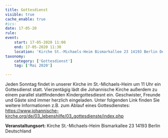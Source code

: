 ```yaml
---
title: Gottesdienst
visible: true
cache_enable: true
#ics: 
date: 17-05-20
rule: 
event:
	start: 17-05-2020 11:00
	end: 17-05-2020 11:30
	location: 'Kirche St.-Michaels-Heim Bismarkallee 23 14193 Berlin Deutschland'
taxonomy:
	category: ['Gottesdienst']
	tag: ['Mai 2020']

---
```

Jeden Sonntag findet in unserer Kirche im St.-Michaels-Heim um 11 Uhr ein Gottesdienst statt. Vierzentägig lädt die Johannische Kirche außerdem zu einem parallel stattfindenden Kindergottesdiesnt ein. Geschwister, Freunde und Gäste sind immer herzlich eingeladen. 
Unter folgenden Link finden Sie weitere Informationen z.B. zum Ablauf eines Gottesdienstes: https://www.johannische-kirche.org/de/03_lebenshilfe/03_gottesdienste/index.php



**Veranstaltungsort:** Kirche St.-Michaels-Heim Bismarkallee 23 14193 Berlin Deutschland

